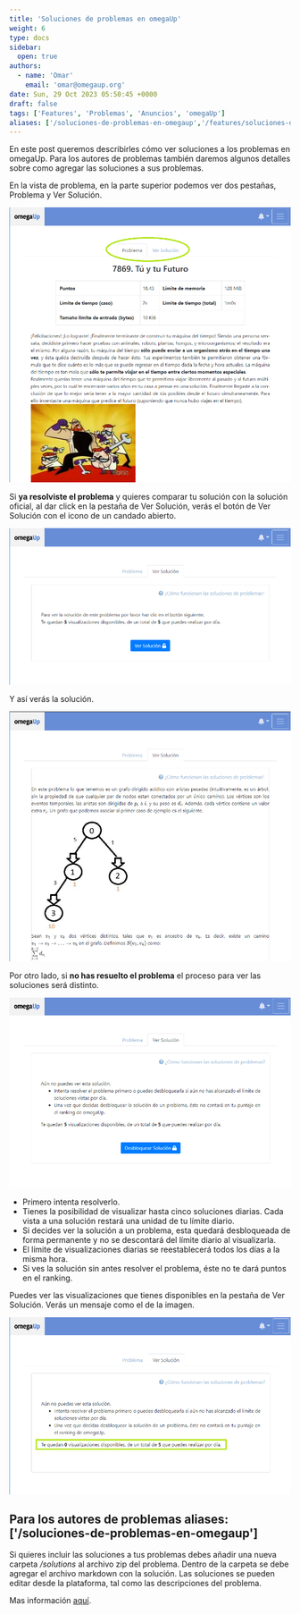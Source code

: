 ```yaml
---
title: 'Soluciones de problemas en omegaUp'
weight: 6
type: docs
sidebar:
  open: true
authors:
  - name: 'Omar'
    email: 'omar@omegaup.org'
date: Sun, 29 Oct 2023 05:50:45 +0000
draft: false
tags: ['Features', 'Problemas', 'Anuncios', 'omegaUp']
aliases: ['/soluciones-de-problemas-en-omegaup','/features/soluciones-de-problemas-en-omegaup']
---
```


En este post queremos describirles cómo ver soluciones a los problemas en omegaUp. Para los autores de problemas también daremos algunos detalles sobre como agregar las soluciones a sus problemas.

En la vista de problema, en la parte superior podemos ver dos pestañas, Problema y Ver Solución.

[![](/images/pestanas_soluciones.png)](/images/pestanas_soluciones.png)

Si **ya resolviste el problema** y quieres comparar tu solución con la solución oficial, al dar click en la pestaña de Ver Solución, verás el botón de Ver Solución con el icono de un candado abierto.

[![](/images/see_solution.png)](/images/see_solution.png)

Y así verás la solución.

[![](/images/full_solution.png)](/images/full_solution.png)

Por otro lado, si **no has resuelto el problema** el proceso para ver las soluciones será distinto.

[![](/images/cantsee_solutions.png)](/images/cantsee_solutions.png)

*   Primero intenta resolverlo.
*   Tienes la posibilidad de visualizar hasta cinco soluciones diarias. Cada vista a una solución restará una unidad de tu límite diario.
*   Si decides ver la solución a un problema, esta quedará desbloqueada de forma permanente y no se descontará del límite diario al visualizarla.
*   El límite de visualizaciones diarias se reestablecerá todos los días a la misma hora.
*   Si ves la solución sin antes resolver el problema, éste no te dará puntos en el ranking.

Puedes ver las visualizaciones que tienes disponibles en la pestaña de Ver Solución. Verás un mensaje como el de la imagen.

[![](/images/tokens_solutions.png)](/images/tokens_solutions.png)

Para los autores de problemas
aliases: ['/soluciones-de-problemas-en-omegaup']
-----------------------------

Si quieres incluir las soluciones a tus problemas debes añadir una nueva carpeta _/solutions_ al archivo zip del problema. Dentro de la carpeta se debe agregar el archivo markdown con la solución. Las soluciones se pueden editar desde la plataforma, tal como las descripciones del problema.

Mas información [aquí](https://github.com/omegaup/omegaup/wiki/C%C3%B3mo-escribir-problemas-para-omegaUp#solutions).
